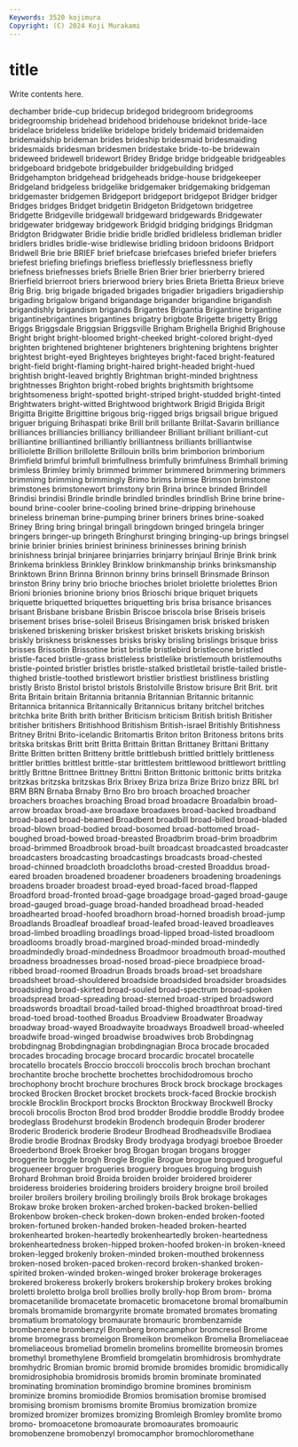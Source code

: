 ```yaml
---
Keywords: 3520 kojimura
Copyright: (C) 2024 Koji Murakami
---
```


# title

Write contents here.



dechamber bride-cup bridecup bridegod bridegroom bridegrooms bridegroomship bridehead
bridehood bridehouse brideknot bride-lace bridelace brideless bridelike bridelope bridely bridemaid
bridemaiden bridemaidship brideman brides brideship bridesmaid bridesmaiding bridesmaids bridesman bridesmen
bridestake bride-to-be bridewain brideweed bridewell bridewort Bridey Bridge bridge bridgeable
bridgeables bridgeboard bridgebote bridgebuilder bridgebuilding bridged Bridgehampton bridgehead bridgeheads bridge-house
bridgekeeper Bridgeland bridgeless bridgelike bridgemaker bridgemaking bridgeman bridgemaster bridgemen Bridgeport
bridgeport bridgepot Bridger bridger Bridges bridges Bridget bridgetin Bridgeton Bridgetown
bridgetree Bridgette Bridgeville bridgewall bridgeward bridgewards Bridgewater bridgewater bridgeway bridgework
Bridgid bridging bridgings Bridgman Bridgton Bridgwater Bridie bridie bridle bridled
bridleless bridleman bridler bridlers bridles bridle-wise bridlewise bridling bridoon bridoons
Bridport Bridwell Brie brie BRIEF brief briefcase briefcases briefed briefer
briefers briefest briefing briefings briefless brieflessly brieflessness briefly briefness briefnesses
briefs Brielle Brien Brier brier brierberry briered Brierfield brierroot briers
brierwood briery bries Brieta Brietta Brieux brieve Brig Brig. brig
brigade brigaded brigades brigadier brigadiers brigadiership brigading brigalow brigand brigandage
brigander brigandine brigandish brigandishly brigandism brigands Brigantes Brigantia Brigantine brigantine
brigantinebrigantines brigantines brigatry brigbote Brigette brigetty Brigg Briggs Briggsdale Briggsian
Briggsville Brigham Brighella Brighid Brighouse Bright bright bright-bloomed bright-cheeked bright-colored
bright-dyed brighten brightened brightener brighteners brightening brightens brighter brightest bright-eyed
Brighteyes brighteyes bright-faced bright-featured bright-field bright-flaming bright-haired bright-headed bright-hued brightish
bright-leaved brightly Brightman bright-minded brightness brightnesses Brighton bright-robed brights brightsmith
brightsome brightsomeness bright-spotted bright-striped bright-studded bright-tinted Brightwaters bright-witted Brightwood brightwork
Brigid Brigida Brigit Brigitta Brigitte Brigittine brigous brig-rigged brigs brigsail
brigue brigued briguer briguing Brihaspati brike Brill brill brillante Brillat-Savarin
brilliance brilliances brilliancies brilliancy brilliandeer Brilliant brilliant brilliant-cut brilliantine brilliantined
brilliantly brilliantness brilliants brilliantwise brilliolette Brillion brillolette Brillouin brills brim
brimborion brimborium Brimfield brimful brimfull brimfullness brimfully brimfulness Brimhall briming
brimless Brimley brimly brimmed brimmer brimmered brimmering brimmers brimmimg brimming
brimmingly Brimo brims brimse Brimson brimstone brimstones brimstonewort brimstony brin
Brina brince brinded Brindell Brindisi brindisi Brindle brindle brindled brindles
brindlish Brine brine brine-bound brine-cooler brine-cooling brined brine-dripping brinehouse brineless
brineman brine-pumping briner briners brines brine-soaked Briney Bring bring bringal
bringall bringdown bringed bringela bringer bringers bringer-up bringeth Bringhurst bringing
bringing-up brings bringsel brinie brinier brinies briniest brininess brininesses brining
brinish brinishness brinjal brinjaree brinjarries brinjarry brinjaul Brinje Brink brink
Brinkema brinkless Brinkley Brinklow brinkmanship brinks brinksmanship Brinktown Brinn Brinna
Brinnon brinny brins brinsell Brinsmade Brinson brinston Briny briny brio
brioche brioches briolet briolette briolettes Brion Brioni brionies brionine briony
brios Brioschi brique briquet briquets briquette briquetted briquettes briquetting bris
brisa brisance brisances brisant Brisbane brisbane Brisbin Briscoe briscola brise
Briseis briseis brisement brises brise-soleil Briseus Brisingamen brisk brisked brisken
briskened briskening brisker briskest brisket briskets brisking briskish briskly briskness
brisknesses brisks brisky brisling brislings brisque briss brisses Brissotin Brissotine
brist bristle bristlebird bristlecone bristled bristle-faced bristle-grass bristleless bristlelike bristlemouth
bristlemouths bristle-pointed bristler bristles bristle-stalked bristletail bristle-tailed bristle-thighed bristle-toothed bristlewort
bristlier bristliest bristliness bristling bristly Bristo Bristol bristol bristols Bristolville
Bristow brisure Brit Brit. brit Brita Britain britain Britannia britannia
Britannian Britannic britannic Britannica britannica Britannically Britannicus britany britchel britches
britchka brite Brith brith brither Briticism briticism British british Britisher
britisher britishers Britishhood Britishism British-israel Britishly Britishness Britney Britni Brito-icelandic
Britomartis Briton briton Britoness britons brits britska britskas Britt britt
Britta Brittain Brittan Brittaney Brittani Brittany Britte Britten britten Britteny
brittle brittlebush brittled brittlely brittleness brittler brittles brittlest brittle-star brittlestem
brittlewood brittlewort brittling brittly Brittne Brittnee Brittney Brittni Britton Brittonic
brittonic britts britzka britzkas britzska britzskas Brix Brixey Briza briza
Brize Brizo brizz BRL brl BRM BRN Brnaba Brnaby Brno
Bro bro broach broached broacher broachers broaches broaching Broad broad
broadacre Broadalbin broad-arrow broadax broad-axe broadaxe broadaxes broad-backed broadband broad-based
broad-beamed Broadbent broadbill broad-billed broad-bladed broad-blown broad-bodied broad-bosomed broad-bottomed broad-boughed
broad-bowed broad-breasted Broadbrim broad-brim broadbrim broad-brimmed Broadbrook broad-built broadcast broadcasted
broadcaster broadcasters broadcasting broadcastings broadcasts broad-chested broad-chinned broadcloth broadcloths broad-crested
Broaddus broad-eared broaden broadened broadener broadeners broadening broadenings broadens broader
broadest broad-eyed broad-faced broad-flapped Broadford broad-fronted broad-gage broadgage broad-gaged broad-gauge
broad-gauged broad-guage broad-handed broadhead broad-headed broadhearted broad-hoofed broadhorn broad-horned broadish
broad-jump Broadlands Broadleaf broadleaf broad-leafed broad-leaved broadleaves broad-limbed broadling broadlings
broad-lipped broad-listed broadloom broadlooms broadly broad-margined broad-minded broad-mindedly broadmindedly broad-mindedness
Broadmoor broadmouth broad-mouthed broadness broadnesses broad-nosed broad-piece broadpiece broad-ribbed broad-roomed
Broadrun Broads broads broad-set broadshare broadsheet broad-shouldered broadside broadsided broadsider
broadsides broadsiding broad-skirted broad-souled broad-spectrum broad-spoken broadspread broad-spreading broad-sterned broad-striped
broadsword broadswords broadtail broad-tailed broad-thighed broadthroat broad-tired broad-toed broad-toothed Broadus
Broadview Broadwater Broadway broadway broad-wayed Broadwayite broadways Broadwell broad-wheeled broadwife
broad-winged broadwise broadwives brob Brobdingnag brobdingnag Brobdingnagian brobdingnagian Broca brocade
brocaded brocades brocading brocage brocard brocardic brocatel brocatelle brocatello brocatels
Broccio broccoli broccolis broch brochan brochant brochantite broche brochette brochettes
brochidodromous brocho brochophony brocht brochure brochures Brock brock brockage brockages
brocked Brocken Brocket brocket brockets brock-faced Brockie brockish brockle Brocklin
Brockport brocks Brockton Brockway Brockwell Brocky brocoli brocolis Brocton Brod
brod brodder Broddie broddle Broddy brodee brodeglass Brodehurst brodekin Brodench
brodequin Broder broderer Broderic Broderick broderie Brodeur Brodhead Brodheadsville Brodiaea
Brodie brodie Brodnax Brodsky Brody brodyaga brodyagi broeboe Broeder Broederbond
Broek Broeker brog Brogan brogan brogans brogger broggerite broggle brogh
Brogle Broglie Brogue brogue brogued brogueful brogueneer broguer brogueries broguery
brogues broguing broguish Brohard Brohman broid Broida broiden broider broidered
broiderer broideress broideries broidering broiders broidery broigne broil broiled broiler
broilers broilery broiling broilingly broils Brok brokage brokages Brokaw broke
broken broken-arched broken-backed broken-bellied Brokenbow broken-check broken-down broken-ended broken-footed broken-fortuned
broken-handed broken-headed broken-hearted brokenhearted broken-heartedly brokenheartedly broken-heartedness brokenheartedness broken-hipped broken-hoofed
broken-in broken-kneed broken-legged brokenly broken-minded broken-mouthed brokenness broken-nosed broken-paced broken-record
broken-shanked broken-spirited broken-winded broken-winged broker brokerage brokerages brokered brokeress brokerly
brokers brokership brokery brokes broking broletti broletto brolga broll brollies
brolly brolly-hop Brom brom- broma bromacetanilide bromacetate bromacetic bromacetone bromal
bromalbumin bromals bromamide bromargyrite bromate bromated bromates bromating bromatium bromatology
bromaurate bromauric brombenzamide brombenzene brombenzyl Bromberg bromcamphor bromcresol Brome brome
bromegrass bromeigon Bromeikon bromeikon Bromelia Bromeliaceae bromeliaceous bromeliad bromelin bromelins
bromellite bromeosin bromes bromethyl bromethylene Bromfield bromgelatin bromhidrosis bromhydrate bromhydric
Bromian bromic bromid bromide bromides bromidic bromidically bromidrosiphobia bromidrosis bromids
bromin brominate brominated brominating bromination bromindigo bromine bromines brominism brominize
bromins bromiodide Bromios bromisation bromise bromised bromising bromism bromisms bromite
Bromius bromization bromize bromized bromizer bromizes bromizing Bromleigh Bromley bromlite
bromo bromo- bromoacetone bromoaurate bromoaurates bromoauric bromobenzene bromobenzyl bromocamphor bromochloromethane
